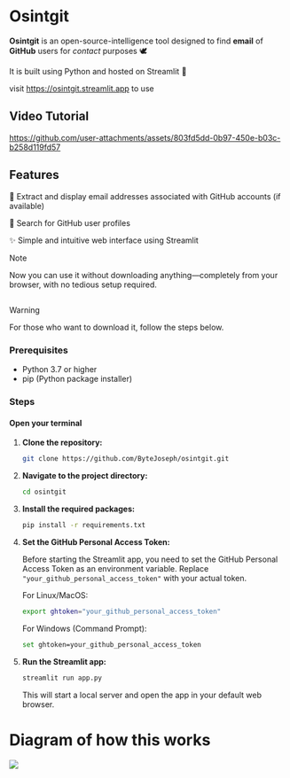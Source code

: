 # Osintgit

**Osintgit** is an open-source-intelligence tool designed to find **email** of **GitHub** users for *contact* purposes 🕊

It is built using Python and hosted on Streamlit 🛶

visit https://osintgit.streamlit.app to use
## Video Tutorial

https://github.com/user-attachments/assets/803fd5dd-0b97-450e-b03c-b258d119fd57




## Features

💌 Extract and display email addresses associated with GitHub accounts (if available) 
  
🙈 Search for GitHub user profiles 
  
✨ Simple and intuitive web interface using Streamlit

> [!NOTE]  
> Now you can use it without downloading anything—completely from your browser, with no tedious setup required.

##

> [!WARNING]
> For those who want to download it, follow the steps below.
### Prerequisites

- Python 3.7 or higher
- pip (Python package installer)

### Steps
#### Open your terminal
1. **Clone the repository:**

   ```bash
   git clone https://github.com/ByteJoseph/osintgit.git
   ```
2. **Navigate to the project directory:**
   ```bash
   cd osintgit
   ```
3. **Install the required packages:**
   ```bash
   pip install -r requirements.txt
   ```
4. **Set the GitHub Personal Access Token:**
   
   Before starting the Streamlit app, you need to set the GitHub Personal Access Token as an environment variable. Replace `"your_github_personal_access_token"` with your actual token.

   For Linux/MacOS:

   ```bash
   export ghtoken="your_github_personal_access_token"
   ```
   For Windows (Command Prompt):

   ```bash
   set ghtoken=your_github_personal_access_token
   ```
6. **Run the Streamlit app:**
   ```bash
   streamlit run app.py
   ```
   This will start a local server and open the app in your default web browser.
# Diagram of how this works
[![](https://mermaid.ink/img/pako:eNqFVV1zojAU_SuZPFPHL3TlYTsqfrZaq7uzXcGHCFGZSuKEsK2r_vcNCWgqOpsHhuSec-65SS4coEd9DC242tIPb4MYBz9slwAxms6Mi_kCPDx8By3nZ4QZGJBdzBcq3pKBttMhXER6Ae_HS5CgCApximlLjO30MAedEAVb0Io5pwS0t4H3jv3HFKeeUbxcM7TbSJWmxwNKVCAZtpQ6_sbREXSc2YZ-gNkuIASzRQ40pkfQVKuY-C65ku9i7m2SHBNGV8EWX_gdye9Kv7LgFKGl6KoUaQB0aUz8I-hJyhTvaBRwygIc3aeMKc9ob6qQX4iRgKwt0BVbhH3AqfJ4y8OtgvS8TeK3aRgGPLoY6CkDOixz0He6lIEO8jSV_SJHHdMvSY5grpwPyIpa4CqqtDWRy1tfyg3kbqU2NdxAJUsDmcXhxaKK5BnCQEoSFd3KO5S4J0ehwHIvt_ZRU3rS7tez9DdByRHYiKM8LLlhw1uJntOzPnOzKkZO55Mz5KWNsMhRRA0X1h31kYKqVkr1sBAfpw0Rex6OIiuXYnROkaMO71-rRDPXImMp9aIS3umRl68XfpSUlezrRLGaf0SFzFDsgW1cfzU0CWVX65jXq445l3T_zk2k1PQ_WzSVqOZl4VVf0LbnTV-fZxNowBAzoemLj-khCbqQb3CIXWiJVx-xdxe65CRwKOZ0ticetDiLsQEZjdcbaK3QNhKzeOcjju0AiTMIM8gOkTml4Rkk5tA6wE9omaVioVytNMx6rdooNcyKacA9tCp1s1AuV0vVRq34rVyp1U8G_CsVioVqQ41Ko1YrmmbZgNhPOnek_gTyh3D6B4HVzwU?type=png)](https://mermaid.live/edit#pako:eNqFVV1zojAU_SuZPFPHL3TlYTsqfrZaq7uzXcGHCFGZSuKEsK2r_vcNCWgqOpsHhuSec-65SS4coEd9DC242tIPb4MYBz9slwAxms6Mi_kCPDx8By3nZ4QZGJBdzBcq3pKBttMhXER6Ae_HS5CgCApximlLjO30MAedEAVb0Io5pwS0t4H3jv3HFKeeUbxcM7TbSJWmxwNKVCAZtpQ6_sbREXSc2YZ-gNkuIASzRQ40pkfQVKuY-C65ku9i7m2SHBNGV8EWX_gdye9Kv7LgFKGl6KoUaQB0aUz8I-hJyhTvaBRwygIc3aeMKc9ob6qQX4iRgKwt0BVbhH3AqfJ4y8OtgvS8TeK3aRgGPLoY6CkDOixz0He6lIEO8jSV_SJHHdMvSY5grpwPyIpa4CqqtDWRy1tfyg3kbqU2NdxAJUsDmcXhxaKK5BnCQEoSFd3KO5S4J0ehwHIvt_ZRU3rS7tez9DdByRHYiKM8LLlhw1uJntOzPnOzKkZO55Mz5KWNsMhRRA0X1h31kYKqVkr1sBAfpw0Rex6OIiuXYnROkaMO71-rRDPXImMp9aIS3umRl68XfpSUlezrRLGaf0SFzFDsgW1cfzU0CWVX65jXq445l3T_zk2k1PQ_WzSVqOZl4VVf0LbnTV-fZxNowBAzoemLj-khCbqQb3CIXWiJVx-xdxe65CRwKOZ0ticetDiLsQEZjdcbaK3QNhKzeOcjju0AiTMIM8gOkTml4Rkk5tA6wE9omaVioVytNMx6rdooNcyKacA9tCp1s1AuV0vVRq34rVyp1U8G_CsVioVqQ41Ko1YrmmbZgNhPOnek_gTyh3D6B4HVzwU)
 


